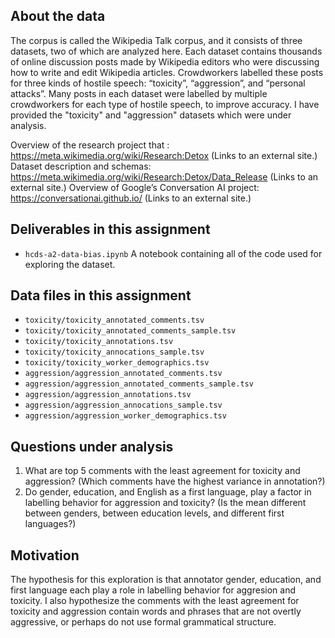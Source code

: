 ## About the data
The corpus is called the Wikipedia Talk corpus, and it consists of three datasets, two of which are analyzed here. Each dataset contains thousands of online discussion posts made by Wikipedia editors who were discussing how to write and edit Wikipedia articles. Crowdworkers labelled these posts for three kinds of hostile speech: “toxicity”, “aggression”, and “personal attacks”. Many posts in each dataset were labelled by multiple crowdworkers for each type of hostile speech, to improve accuracy. I have provided the "toxicity" and "aggression" datasets which were under analysis.

Overview of the research project that : https://meta.wikimedia.org/wiki/Research:Detox (Links to an external site.) 
Dataset description and schemas: https://meta.wikimedia.org/wiki/Research:Detox/Data_Release (Links to an external site.) 
Overview of Google’s Conversation AI project: https://conversationai.github.io/ (Links to an external site.) 

## Deliverables in this assignment

- `hcds-a2-data-bias.ipynb` A notebook containing all of the code used for exploring the dataset.

## Data files in this assignment

- `toxicity/toxicity_annotated_comments.tsv`
- `toxicity/toxicity_annotated_comments_sample.tsv`
- `toxicity/toxicity_annotations.tsv`
- `toxicity/toxicity_annocations_sample.tsv`
- `toxicity/toxicity_worker_demographics.tsv`
- `aggression/aggression_annotated_comments.tsv`
- `aggression/aggression_annotated_comments_sample.tsv`
- `aggression/aggression_annotations.tsv`
- `aggression/aggression_annocations_sample.tsv`
- `aggression/aggression_worker_demographics.tsv`

## Questions under analysis

1. What are top 5 comments with the least agreement for toxicity and aggression?
   (Which comments have the highest variance in annotation?)
2. Do gender, education, and English as a first language, play a factor in labelling behavior for aggression and toxicity?
   (Is the mean different between genders, between education levels, and different first languages?)

## Motivation

The hypothesis for this exploration is that annotator gender, education, and first language each play a role in labelling behavior for aggresion and toxicity. I also hypothesize the comments with the least agreement for toxicity and aggression contain words and phrases that are not overtly aggressive, or perhaps do not use formal grammatical structure.
